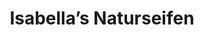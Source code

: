 ---
title: "Isabella’s Naturseifen"
url: /villingen-schwenningen/isabellas-naturseifen/
shop: Allgemein
---
